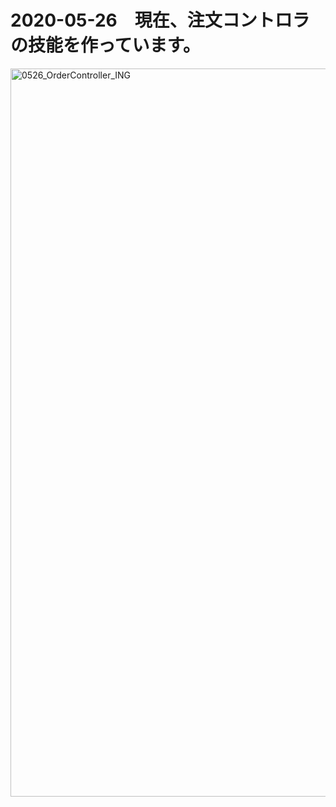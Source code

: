 # 2020-05-26　現在、注文コントロラの技能を作っています。

<img width="1165" alt="0526_OrderController_ING" src="https://user-images.githubusercontent.com/49154920/82860844-dbfc4100-9f55-11ea-85f9-1813715a5bdb.png">
